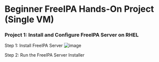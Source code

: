 # Beginner FreeIPA Hands-On Project (Single VM)

### Project 1: Install and Configure FreeIPA Server on RHEL

Step 1: Install FreeIPA Server
![image](https://github.com/user-attachments/assets/1226e949-fad1-48fb-a61a-af003b7989aa)

Step 2: Run the FreeIPA Server Installer
